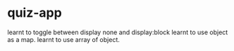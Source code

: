 # quiz-app

learnt to toggle between display none and display:block
learnt to use object as a map.
learnt to use array of object.

